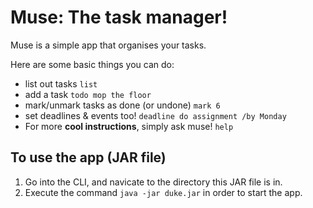 # Muse: The task manager!


Muse is a simple app that organises your tasks.

Here are some basic things you can do: 
- list out tasks  ```list```
- add a task ```todo mop the floor```
- mark/unmark tasks as done (or undone) ```mark 6```
- set deadlines & events too! ```deadline do assignment /by Monday```
- For more **cool instructions**, simply ask muse!  ```help```

## To use the app (JAR file) 

1. Go into the CLI, and navicate to the directory this JAR file is in. 
2. Execute the command ```java -jar duke.jar``` in order to start the app.
